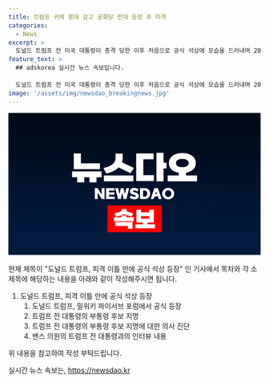 ```yaml
---
title: 트럼프 귀에 붕대 감고 공화당 전대 등장 후 피격
categories:
  - News
excerpt: >
  도널드 트럼프 전 미국 대통령이 총격 당한 이후 처음으로 공식 석상에 모습을 드러내며 2024년 공화당 전당대회에서 부통령 후보 지명을 받은 J.D. 밴스 상원의원과 함께 섰다. 트럼프 전 대통령은 지지자들과 함께 신이여 미국을 축복하소서 노래에 맞춰 등장하며 이들로부터 열렬한 환영을 받았고, 오른쪽 귀에 입은 상처로부터 회복 중인 것으로 전해졌다. dequeueReusableCellWithIdentifiergetView.itemView.related.imageCardContent.
feature_text: >
  ## adskorea 실시간 뉴스 속보입니다.

  도널드 트럼프 전 미국 대통령이 총격 당한 이후 처음으로 공식 석상에 모습을 드러내며 2024년 공화당 전당대회에서 부통령 후보 지명을 받은 J.D. 밴스 상원의원과 함께 섰다. 트럼프 전 대통령은 지지자들과 함께 신이여 미국을 축복하소서 노래에 맞춰 등장하며 이들로부터 열렬한 환영을 받았고, 오른쪽 귀에 입은 상처로부터 회복 중인 것으로 전해졌다. dequeueReusableCellWithIdentifiergetView.itemView.related.imageCardContent.
image: '/assets/img/newsdao_breakingnews.jpg'
---
```


<p><img src="/assets/img/newsdao_breakingnews.jpg" alt="adskorea 속보" /></p>

<p>현재 제목이 "도널드 트럼프, 피격 이틀 만에 공식 석상 등장" 인 기사에서 목차와 각 소제목에 해당하는 내용을 아래와 같이 작성해주시면 됩니다.</p>

<ol>
<li>도널드 트럼프, 피격 이틀 만에 공식 석상 등장
<ol>
<li>도널드 트럼프, 밀워키 파이서브 포럼에서 공식 등장</li>
<li>트럼프 전 대통령의 부통령 후보 지명</li>
<li>트럼프 전 대통령의 부통령 후보 지명에 대한 의사 진단</li>
<li>밴스 의원의 트럼프 전 대통령과의 인터뷰 내용</li>
</ol></li>
</ol>

<p>위 내용을 참고하여 작성 부탁드립니다.</p>
실시간 뉴스 속보는, <a href="https://newsdao.kr" rel="dofollow">https://newsdao.kr</a>


